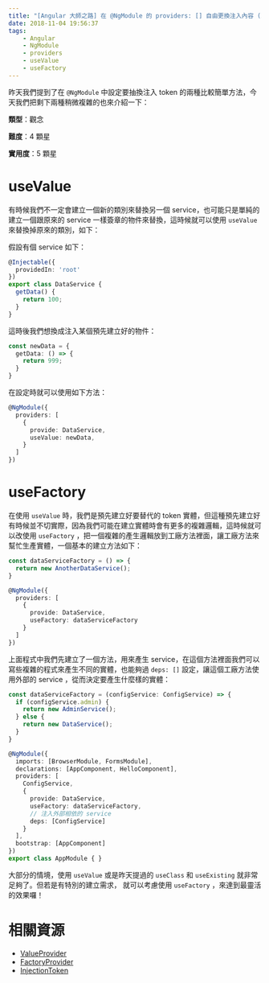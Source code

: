 ```yaml
---
title: "[Angular 大師之路] 在 @NgModule 的 providers: [] 自由更換注入內容 (2)"
date: 2018-11-04 19:56:37
tags:
	- Angular
	- NgModule
	- providers
	- useValue
	- useFactory
---
```


昨天我們提到了在 `@NgModule` 中設定要抽換注入 token 的兩種比較簡單方法，今天我們把剩下兩種稍微複雜的也來介紹一下：

<!-- more -->

**類型**：觀念

**難度**：4 顆星

**實用度**：5 顆星

# useValue

有時候我們不一定會建立一個新的類別來替換另一個 service，也可能只是單純的建立一個跟原來的 service 一樣簽章的物件來替換，這時候就可以使用 `useValue` 來替換掉原來的類別，如下：

假設有個 service 如下：

```typescript
@Injectable({
  providedIn: 'root'
})
export class DataService {
  getData() {
    return 100;
  }
}
```

這時後我們想換成注入某個預先建立好的物件：

```typescript
const newData = {
  getData: () => {
    return 999;
  }
}
```

在設定時就可以使用如下方法：

```typescript
@NgModule({
  providers: [
    {
      provide: DataService,
      useValue: newData,
    }
  ]
})
```

# useFactory

在使用 `useValue` 時，我們是預先建立好要替代的 token 實體，但這種預先建立好有時候並不切實際，因為我們可能在建立實體時會有更多的複雜邏輯，這時候就可以改使用 `useFactory` ，把一個複雜的產生邏輯放到工廠方法裡面，讓工廠方法來幫忙生產實體，一個基本的建立方法如下：

```typescript
const dataServiceFactory = () => {
  return new AnotherDataService();
}

@NgModule({
  providers: [
    {
      provide: DataService,
      useFactory: dataServiceFactory
    }
  ]
})
```

上面程式中我們先建立了一個方法，用來產生 service，在這個方法裡面我們可以寫些複雜的程式來產生不同的實體，也能夠過 `deps: []` 設定，讓這個工廠方法使用外部的 service ，從而決定要產生什麼樣的實體：

```typescript
const dataServiceFactory = (configService: ConfigService) => {
  if (configService.admin) {
    return new AdminService();
  } else {
    return new DataService();
  }
}

@NgModule({
  imports: [BrowserModule, FormsModule],
  declarations: [AppComponent, HelloComponent],
  providers: [
    ConfigService,
    {
      provide: DataService,
      useFactory: dataServiceFactory,
      // 注入外部相依的 service
      deps: [ConfigService]
    }
  ],
  bootstrap: [AppComponent]
})
export class AppModule { }
```

大部分的情境，使用 `useValue` 或是昨天提過的 `useClass` 和 `useExisting` 就非常足夠了。但若是有特別的建立需求， 就可以考慮使用 `useFactory` ，來達到最靈活的效果囉！

# 相關資源 

- [ValueProvider](https://angular.io/api/core/ValueProvider)
- [FactoryProvider](https://angular.io/api/core/FactoryProvider)
- [InjectionToken](https://angular.io/api/core/InjectionToken)
